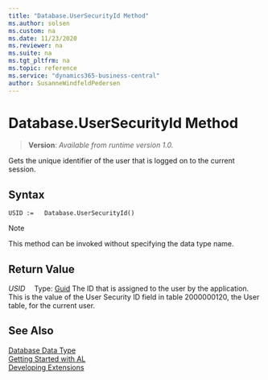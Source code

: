 ```yaml
---
title: "Database.UserSecurityId Method"
ms.author: solsen
ms.custom: na
ms.date: 11/23/2020
ms.reviewer: na
ms.suite: na
ms.tgt_pltfrm: na
ms.topic: reference
ms.service: "dynamics365-business-central"
author: SusanneWindfeldPedersen
---
```

[//]: # (START>DO_NOT_EDIT)
[//]: # (IMPORTANT:Do not edit any of the content between here and the END>DO_NOT_EDIT.)
[//]: # (Any modifications should be made in the .xml files in the ModernDev repo.)
# Database.UserSecurityId Method
> **Version**: _Available from runtime version 1.0._

Gets the unique identifier of the user that is logged on to the current session.


## Syntax
```
USID :=   Database.UserSecurityId()
```
> [!NOTE]
> This method can be invoked without specifying the data type name.


## Return Value
*USID*
&emsp;Type: [Guid](../guid/guid-data-type.md)
The ID that is assigned to the user by the application. This is the value of the User Security ID field in table 2000000120, the User table, for the current user.


[//]: # (IMPORTANT: END>DO_NOT_EDIT)
## See Also
[Database Data Type](database-data-type.md)  
[Getting Started with AL](../../devenv-get-started.md)  
[Developing Extensions](../../devenv-dev-overview.md)
